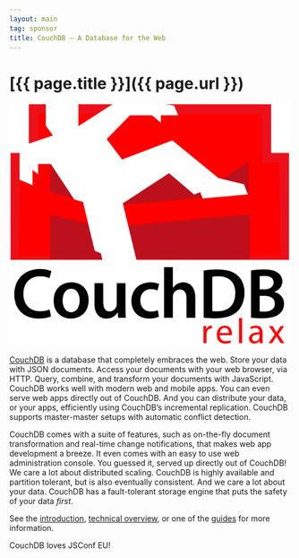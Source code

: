 ```yaml
---
layout: main
tag: sponsor
title: CouchDB — A Database for the Web
---
```


# [{{ page.title }}]({{ page.url }})

<img src="/images/sponsor-logos/couchdb.png" class="sponsor" />

[CouchDB](http://couchdb.apache.org) is a database that completely embraces the web. Store your data with JSON documents. Access your documents with your web browser, via HTTP. Query, combine, and transform your documents with JavaScript. CouchDB works well with modern web and mobile apps. You can even serve web apps directly out of CouchDB. And you can distribute your data, or your apps, efficiently using CouchDB’s incremental replication. CouchDB supports master-master setups with automatic conflict detection.

CouchDB comes with a suite of features, such as on-the-fly document transformation and real-time change notifications, that makes web app development a breeze. It even comes with an easy to use web administration console. You guessed it, served up directly out of CouchDB! We care a lot about distributed scaling. CouchDB is highly available and partition tolerant, but is also eventually consistent. And we care a lot about your data. CouchDB has a fault-tolerant storage engine that puts the safety of your data *first*.

See the [introduction](http://wiki.apache.org/couchdb/Introduction), [technical overview](http://wiki.apache.org/couchdb/Technical%20Overview), or one of the [guides](http://wiki.apache.org/couchdb/Basics) for more information.

CouchDB loves JSConf EU!
